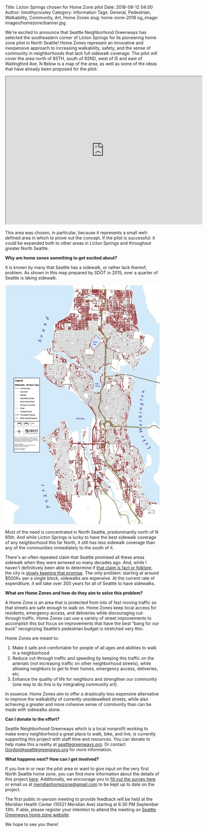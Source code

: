 Title: Licton Springs chosen for Home Zone pilot
Date: 2018-08-12 04:00
Author: timothycrosley
Category: Information
Tags: General, Pedestrian, Walkability, Community, Art, Home Zones
slug: home-zone-2018
og_image: images/homezone/banner.jpg

We're excited to announce that Seattle Neighborhood Greenways has selected the southeastern corner of Licton Springs for its pioneering home zone pilot in North Seattle! Home Zones represent an innovative and inexpensive approach to increasing walkability, safety, and the sense of community in neighborhoods that lack full sidewalk coverage. The pilot will cover the area north of 85TH, south of 92ND, west of I5 and east of Wallingford Ave. N Below is a map of the area, as well as some of the ideas that have already been proposed for the pilot:

<iframe src="https://www.google.com/maps/d/u/0/embed?mid=1D2yvYJGKPqQ2Sl-n9U1dxqXP5VucpecC" width="640" height="480"></iframe>

This area was chosen, in particular, because it represents a small well-defined area in which to prove out the concept. If the pilot is successful: it could be expanded both to other areas in Licton Springs and throughout greater North Seattle.

**Why are home zones something to get excited about?**

It is known by many that Seattle has a sidewalk, or rather lack thereof, problem.
As shown in this map prepared by SDOT in 2015, over a quarter of Seattle is laking sidewalk.

[![Sidewalk Coverage](/images/homezone/sidewalk_coverage.jpg)](/images/homezone/sidewalk_coverage.jpg)

Most of the need is concentrated in North Seattle, predominantly north of N 85th. And while Licton Springs is lucky to have the best sidewalk coverage of any neighborhood this far North, it still has less sidewalk coverage than any of the communities immediately to the south of it.


There's an often repeated claim that Seattle promised all these areas sidewalk when they were annexed so many decades ago. And, while I haven't definitively been able to determine if [that claim is fact or folklore](https://www.seattlepi.com/local/transportation/article/Getting-There-Did-the-city-promise-sidewalks-to-886368.php), the city is [slowly keeping that promise](https://www.seattle.gov/transportation/projects-and-programs/programs/pedestrian-program/sidewalk-development-program). The only problem: starting at around $500K+ per a single block, sidewalks are expensive. At the current rate of expenditure, it will take over 300 years for all of Seattle to have sidewalks.

**What are Home Zones and how do they aim to solve this problem?**

A Home Zone is an area that is protected from lots of fast moving traffic so that streets are safe enough to walk on. Home Zones keep local access for residents, emergency access, and deliveries while discouraging cut-through traffic. Home Zones can use a variety of street improvements to accomplish this but focus on improvements that have the best “bang for our buck” recognizing Seattle’s pedestrian budget is stretched very thin.

Home Zones are meant to:

1. Make it safe and comfortable for people of all ages and abilities to walk in a neighborhood
2. Reduce cut-through traffic and speeding by keeping this traffic on the arterials (not increasing traffic on other neighborhood streets), while allowing neighbors to get to their homes, emergency access, deliveries, etc.
3. Enhance the quality of life for neighbors and strengthen our community (one way to do this is by integrating community art).

In essence: Home Zones aim to offer a drastically less expensive alternative to improve the walkability of currently unsidewalked streets, while also achieving a greater and more cohesive sense of community than can be made with sidewalks alone.

**Can I donate to the effort?**

Seattle Neighborhood Greenways which is a local nonprofit working to make every neighborhood a great place to walk, bike, and live, is currently supporting this project with staff time and resources. You can donate to help make this a reality at [seattlegreenways.org](seattlegreenways.org). Or contact [Gordon@seattlegreenways.org](mailto:Gordon@seattlegreenways.org) for more information.

**What happens next? How can I get involved?**

If you live in or near the pilot area or want to give input on the very first North Seattle home zone, you can find more information about the details of this project [here](https://lovelicton.com/pages/homezone).
Additionally, we encourage you to [fill out the survey here](https://docs.google.com/forms/d/e/1FAIpQLScAtYcX8J4IQE_agDKW45oXHEvzt0LaOTQ1lImnO8CdkqSScg/viewform?usp=pp_url&entry.1991292058=Yes)
or email us at [meridianhomezone@gmail.com](mailto:meridianhomezone@gmail.com) to be kept up to date on the project.

The first public in-person meeting to provide feedback will be held at the Meridian Health Center (10521 Meridian Ave) starting at 6:30 PM September 13th.
If able, please register your intention to attend the meeting on [Seattle Greenways home zone website](http://seattlegreenways.org/homezone/).

We hope to see you there!


